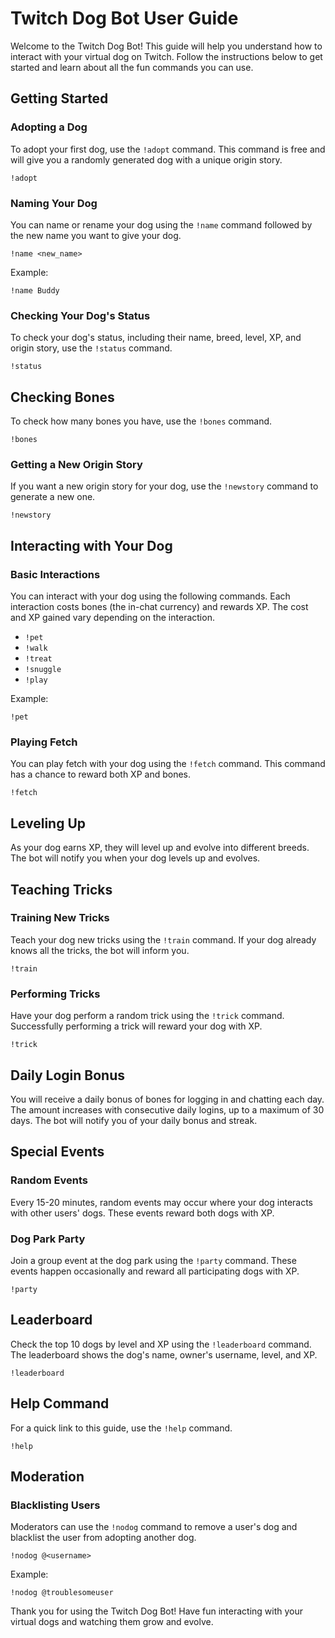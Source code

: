 
# Twitch Dog Bot User Guide

Welcome to the Twitch Dog Bot! This guide will help you understand how to interact with your virtual dog on Twitch. Follow the instructions below to get started and learn about all the fun commands you can use.

## Getting Started

### Adopting a Dog

To adopt your first dog, use the `!adopt` command. This command is free and will give you a randomly generated dog with a unique origin story.

```
!adopt
```

### Naming Your Dog

You can name or rename your dog using the `!name` command followed by the new name you want to give your dog.

```
!name <new_name>
```
Example:
```
!name Buddy
```

### Checking Your Dog's Status

To check your dog's status, including their name, breed, level, XP, and origin story, use the `!status` command.

```
!status
```

## Checking Bones

To check how many bones you have, use the `!bones` command.

```
!bones
```

### Getting a New Origin Story

If you want a new origin story for your dog, use the `!newstory` command to generate a new one.

```
!newstory
```

## Interacting with Your Dog

### Basic Interactions

You can interact with your dog using the following commands. Each interaction costs bones (the in-chat currency) and rewards XP. The cost and XP gained vary depending on the interaction.

- `!pet`
- `!walk`
- `!treat`
- `!snuggle`
- `!play`

Example:
```
!pet
```

### Playing Fetch

You can play fetch with your dog using the `!fetch` command. This command has a chance to reward both XP and bones.

```
!fetch
```

## Leveling Up

As your dog earns XP, they will level up and evolve into different breeds. The bot will notify you when your dog levels up and evolves.

## Teaching Tricks

### Training New Tricks

Teach your dog new tricks using the `!train` command. If your dog already knows all the tricks, the bot will inform you.

```
!train
```

### Performing Tricks

Have your dog perform a random trick using the `!trick` command. Successfully performing a trick will reward your dog with XP.

```
!trick
```

## Daily Login Bonus

You will receive a daily bonus of bones for logging in and chatting each day. The amount increases with consecutive daily logins, up to a maximum of 30 days. The bot will notify you of your daily bonus and streak.

## Special Events

### Random Events

Every 15-20 minutes, random events may occur where your dog interacts with other users' dogs. These events reward both dogs with XP.

### Dog Park Party

Join a group event at the dog park using the `!party` command. These events happen occasionally and reward all participating dogs with XP.

```
!party
```

## Leaderboard

Check the top 10 dogs by level and XP using the `!leaderboard` command. The leaderboard shows the dog's name, owner's username, level, and XP.

```
!leaderboard
```

## Help Command

For a quick link to this guide, use the `!help` command.

```
!help
```

## Moderation

### Blacklisting Users

Moderators can use the `!nodog` command to remove a user's dog and blacklist the user from adopting another dog.

```
!nodog @<username>
```
Example:
```
!nodog @troublesomeuser
```

Thank you for using the Twitch Dog Bot! Have fun interacting with your virtual dogs and watching them grow and evolve.
